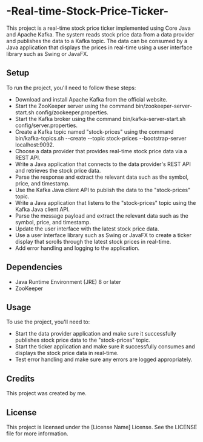 # -Real-time-Stock-Price-Ticker-
This project is a real-time stock price ticker implemented using Core Java and Apache Kafka. The system reads stock price data from a data provider and publishes the data to a Kafka topic. The data can be consumed by a Java application that displays the prices in real-time using a user interface library such as Swing or JavaFX.

## Setup
To run the project, you'll need to follow these steps:

* Download and install Apache Kafka from the official website.
* Start the ZooKeeper server using the command bin/zookeeper-server-start.sh config/zookeeper.properties.
* Start the Kafka broker using the command bin/kafka-server-start.sh config/server.properties.
* Create a Kafka topic named "stock-prices" using the command bin/kafka-topics.sh --create --topic stock-prices --bootstrap-server localhost:9092.
* Choose a data provider that provides real-time stock price data via a REST API.
* Write a Java application that connects to the data provider's REST API and retrieves the stock price data.
* Parse the response and extract the relevant data such as the symbol, price, and timestamp.
* Use the Kafka Java client API to publish the data to the "stock-prices" topic.
* Write a Java application that listens to the "stock-prices" topic using the Kafka Java client API.
* Parse the message payload and extract the relevant data such as the symbol, price, and timestamp.
* Update the user interface with the latest stock price data.
* Use a user interface library such as Swing or JavaFX to create a ticker display that scrolls through the latest stock prices in real-time.
* Add error handling and logging to the application.

## Dependencies
* Java Runtime Environment (JRE) 8 or later
* ZooKeeper

## Usage
To use the project, you'll need to:

* Start the data provider application and make sure it successfully publishes stock price data to the "stock-prices" topic.
* Start the ticker application and make sure it successfully consumes and displays the stock price data in real-time.
* Test error handling and make sure any errors are logged appropriately.

## Credits
This project was created by me.

## License
This project is licensed under the [License Name] License. See the LICENSE file for more information.



